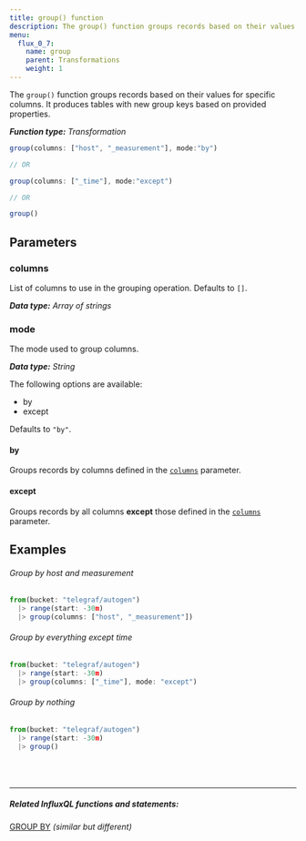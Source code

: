 ```yaml
---
title: group() function
description: The group() function groups records based on their values for specific columns.
menu:
  flux_0_7:
    name: group
    parent: Transformations
    weight: 1
---
```


The `group()` function groups records based on their values for specific columns.
It produces tables with new group keys based on provided properties.

_**Function type:** Transformation_

```js
group(columns: ["host", "_measurement"], mode:"by")

// OR

group(columns: ["_time"], mode:"except")

// OR

group()
```

## Parameters

### columns
List of columns to use in the grouping operation.
Defaults to `[]`.

_**Data type:** Array of strings_

### mode
The mode used to group columns.

_**Data type:** String_

The following options are available:

- by
- except

Defaults to `"by"`.

#### by
Groups records by columns defined in the [`columns`](#columns) parameter.

#### except
Groups records by all columns **except** those defined in the [`columns`](#columns) parameter.

## Examples

###### Group by host and measurement
```js
from(bucket: "telegraf/autogen")
  |> range(start: -30m)
  |> group(columns: ["host", "_measurement"])
```

###### Group by everything except time
```js
from(bucket: "telegraf/autogen")
  |> range(start: -30m)
  |> group(columns: ["_time"], mode: "except")
```

###### Group by nothing
```js
from(bucket: "telegraf/autogen")
  |> range(start: -30m)
  |> group()
```

<hr style="margin-top:4rem"/>

##### Related InfluxQL functions and statements:
[GROUP BY](/influxdb/latest/query_language/data_exploration/#the-group-by-clause) _(similar but different)_
